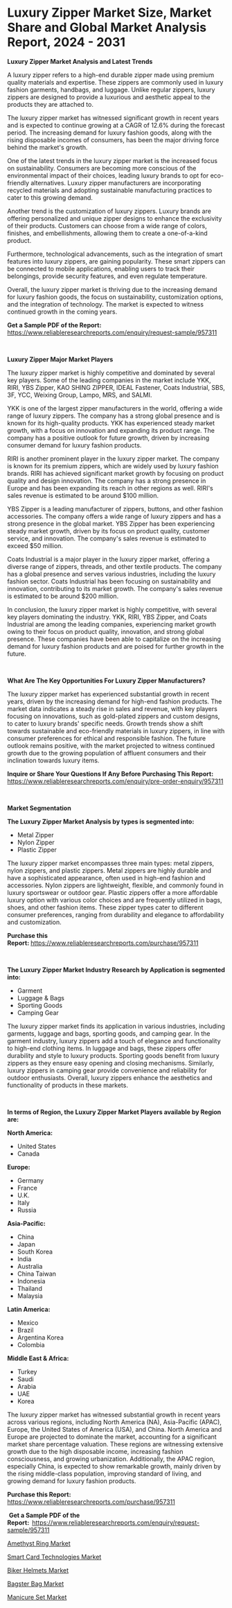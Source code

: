 <p><h1>Luxury Zipper Market Size, Market Share and Global Market Analysis Report, 2024 - 2031</h1></p><p><strong>Luxury Zipper Market Analysis and Latest Trends</strong></p>
<p><p>A luxury zipper refers to a high-end durable zipper made using premium quality materials and expertise. These zippers are commonly used in luxury fashion garments, handbags, and luggage. Unlike regular zippers, luxury zippers are designed to provide a luxurious and aesthetic appeal to the products they are attached to.</p><p>The luxury zipper market has witnessed significant growth in recent years and is expected to continue growing at a CAGR of 12.6% during the forecast period. The increasing demand for luxury fashion goods, along with the rising disposable incomes of consumers, has been the major driving force behind the market's growth.</p><p>One of the latest trends in the luxury zipper market is the increased focus on sustainability. Consumers are becoming more conscious of the environmental impact of their choices, leading luxury brands to opt for eco-friendly alternatives. Luxury zipper manufacturers are incorporating recycled materials and adopting sustainable manufacturing practices to cater to this growing demand.</p><p>Another trend is the customization of luxury zippers. Luxury brands are offering personalized and unique zipper designs to enhance the exclusivity of their products. Customers can choose from a wide range of colors, finishes, and embellishments, allowing them to create a one-of-a-kind product.</p><p>Furthermore, technological advancements, such as the integration of smart features into luxury zippers, are gaining popularity. These smart zippers can be connected to mobile applications, enabling users to track their belongings, provide security features, and even regulate temperature.</p><p>Overall, the luxury zipper market is thriving due to the increasing demand for luxury fashion goods, the focus on sustainability, customization options, and the integration of technology. The market is expected to witness continued growth in the coming years.</p></p>
<p><strong>Get a Sample PDF of the Report:&nbsp;</strong> <a href="https://www.reliableresearchreports.com/enquiry/request-sample/957311">https://www.reliableresearchreports.com/enquiry/request-sample/957311</a></p>
<p>&nbsp;</p>
<p><strong>Luxury Zipper Major Market Players</strong></p>
<p><p>The luxury zipper market is highly competitive and dominated by several key players. Some of the leading companies in the market include YKK, RIRI, YBS Zipper, KAO SHING ZIPPER, IDEAL Fastener, Coats Industrial, SBS, 3F, YCC, Weixing Group, Lampo, MRS, and SALMI.</p><p>YKK is one of the largest zipper manufacturers in the world, offering a wide range of luxury zippers. The company has a strong global presence and is known for its high-quality products. YKK has experienced steady market growth, with a focus on innovation and expanding its product range. The company has a positive outlook for future growth, driven by increasing consumer demand for luxury fashion products.</p><p>RIRI is another prominent player in the luxury zipper market. The company is known for its premium zippers, which are widely used by luxury fashion brands. RIRI has achieved significant market growth by focusing on product quality and design innovation. The company has a strong presence in Europe and has been expanding its reach in other regions as well. RIRI's sales revenue is estimated to be around $100 million.</p><p>YBS Zipper is a leading manufacturer of zippers, buttons, and other fashion accessories. The company offers a wide range of luxury zippers and has a strong presence in the global market. YBS Zipper has been experiencing steady market growth, driven by its focus on product quality, customer service, and innovation. The company's sales revenue is estimated to exceed $50 million.</p><p>Coats Industrial is a major player in the luxury zipper market, offering a diverse range of zippers, threads, and other textile products. The company has a global presence and serves various industries, including the luxury fashion sector. Coats Industrial has been focusing on sustainability and innovation, contributing to its market growth. The company's sales revenue is estimated to be around $200 million.</p><p>In conclusion, the luxury zipper market is highly competitive, with several key players dominating the industry. YKK, RIRI, YBS Zipper, and Coats Industrial are among the leading companies, experiencing market growth owing to their focus on product quality, innovation, and strong global presence. These companies have been able to capitalize on the increasing demand for luxury fashion products and are poised for further growth in the future.</p></p>
<p>&nbsp;</p>
<p><strong>What Are The Key Opportunities For Luxury Zipper Manufacturers?</strong></p>
<p><p>The luxury zipper market has experienced substantial growth in recent years, driven by the increasing demand for high-end fashion products. The market data indicates a steady rise in sales and revenue, with key players focusing on innovations, such as gold-plated zippers and custom designs, to cater to luxury brands' specific needs. Growth trends show a shift towards sustainable and eco-friendly materials in luxury zippers, in line with consumer preferences for ethical and responsible fashion. The future outlook remains positive, with the market projected to witness continued growth due to the growing population of affluent consumers and their inclination towards luxury items.</p></p>
<p><strong>Inquire or Share Your Questions If Any Before Purchasing This Report:</strong> <a href="https://www.reliableresearchreports.com/enquiry/pre-order-enquiry/957311">https://www.reliableresearchreports.com/enquiry/pre-order-enquiry/957311</a></p>
<p>&nbsp;</p>
<p><strong>Market Segmentation</strong></p>
<p><strong>The Luxury Zipper Market Analysis by types is segmented into:</strong></p>
<p><ul><li>Metal Zipper</li><li>Nylon Zipper</li><li>Plastic Zipper</li></ul></p>
<p><p>The luxury zipper market encompasses three main types: metal zippers, nylon zippers, and plastic zippers. Metal zippers are highly durable and have a sophisticated appearance, often used in high-end fashion and accessories. Nylon zippers are lightweight, flexible, and commonly found in luxury sportswear or outdoor gear. Plastic zippers offer a more affordable luxury option with various color choices and are frequently utilized in bags, shoes, and other fashion items. These zipper types cater to different consumer preferences, ranging from durability and elegance to affordability and customization.</p></p>
<p><strong>Purchase this Report:&nbsp;</strong><a href="https://www.reliableresearchreports.com/purchase/957311">https://www.reliableresearchreports.com/purchase/957311</a></p>
<p>&nbsp;</p>
<p><strong>The Luxury Zipper Market Industry Research by Application is segmented into:</strong></p>
<p><ul><li>Garment</li><li>Luggage & Bags</li><li>Sporting Goods</li><li>Camping Gear</li></ul></p>
<p><p>The luxury zipper market finds its application in various industries, including garments, luggage and bags, sporting goods, and camping gear. In the garment industry, luxury zippers add a touch of elegance and functionality to high-end clothing items. In luggage and bags, these zippers offer durability and style to luxury products. Sporting goods benefit from luxury zippers as they ensure easy opening and closing mechanisms. Similarly, luxury zippers in camping gear provide convenience and reliability for outdoor enthusiasts. Overall, luxury zippers enhance the aesthetics and functionality of products in these markets.</p></p>
<p>&nbsp;</p>
<p><strong>In terms of Region, the Luxury Zipper Market Players available by Region are:</strong></p>
<p>
    <p> <strong> North America: </strong>
        <ul>
            <li>United States</li>
            <li>Canada</li>
        </ul>
        </p> 
    <p> <strong> Europe: </strong>
        <ul>
            <li>Germany</li>
            <li>France</li>
            <li>U.K.</li>
            <li>Italy</li>
            <li>Russia</li>
        </ul>
        </p> 
    <p> <strong> Asia-Pacific: </strong>
        <ul>
            <li>China</li>
            <li>Japan</li>
            <li>South Korea</li>
            <li>India</li>
            <li>Australia</li>
            <li>China Taiwan</li>
            <li>Indonesia</li>
            <li>Thailand</li>
            <li>Malaysia</li>
        </ul>
        </p> 
    <p> <strong> Latin America: </strong>
        <ul>
            <li>Mexico</li>
            <li>Brazil</li>
            <li>Argentina Korea</li>
            <li>Colombia</li>
        </ul>
        </p> 
    <p> <strong> Middle East & Africa: </strong>
        <ul>
            <li>Turkey</li>
            <li>Saudi</li>
            <li>Arabia</li>
            <li>UAE</li>
            <li>Korea</li>
        </ul>
    </p>
    </p>
<p><p>The luxury zipper market has witnessed substantial growth in recent years across various regions, including North America (NA), Asia-Pacific (APAC), Europe, the United States of America (USA), and China. North America and Europe are projected to dominate the market, accounting for a significant market share percentage valuation. These regions are witnessing extensive growth due to the high disposable income, increasing fashion consciousness, and growing urbanization. Additionally, the APAC region, especially China, is expected to show remarkable growth, mainly driven by the rising middle-class population, improving standard of living, and growing demand for luxury fashion products.</p></p>
<p><strong>Purchase this Report: </strong><a href="https://www.reliableresearchreports.com/purchase/957311">https://www.reliableresearchreports.com/purchase/957311</a></p>
<p>&nbsp;<strong>Get a Sample PDF of the Report:&nbsp;&nbsp;</strong><a href="https://www.reliableresearchreports.com/enquiry/request-sample/957311">https://www.reliableresearchreports.com/enquiry/request-sample/957311</a></p>
<p><strong></strong></p>
<p><p><a href="https://medium.com/@judyhunter52/amethyst-ring-market-insights-into-market-cagr-market-trends-and-growth-strategies-43f6cc3955de">Amethyst Ring Market</a></p><p><a href="https://medium.com/@tevinjewess/smart-card-technologies-market-report-reveals-the-latest-trends-and-growth-opportunities-of-this-dfdf08fa244c">Smart Card Technologies Market</a></p><p><a href="https://medium.com/@judyhunter52/analyzing-biker-helmets-market-global-industry-perspective-and-forecast-2024-to-2031-41077a5ccfd7">Biker Helmets Market</a></p><p><a href="https://medium.com/@judyhunter52/bagster-bag-market-the-key-to-successful-business-strategy-forecast-till-2031-5421956a514f">Bagster Bag Market</a></p><p><a href="https://medium.com/@judyhunter52/manicure-set-market-the-key-to-successful-business-strategy-forecast-till-2031-43252996a74b">Manicure Set Market</a></p></p>